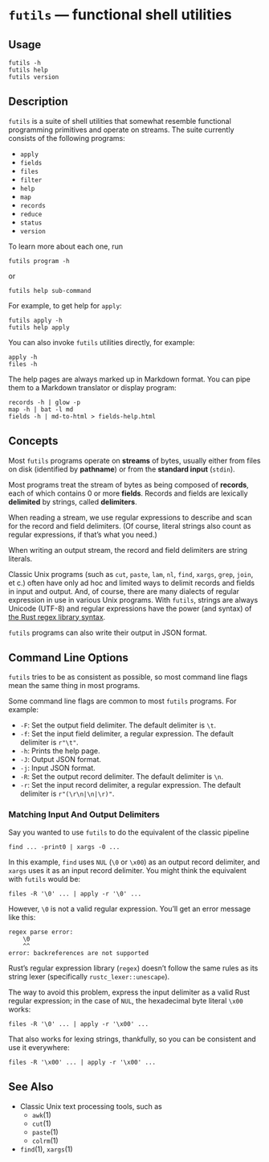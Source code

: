 # `futils` — functional shell utilities

## Usage

```
futils -h
futils help
futils version
```

## Description

`futils` is a suite of shell utilities that somewhat resemble functional
programming primitives and operate on streams. The suite currently consists of
the following programs:

* `apply`
* `fields`
* `files`
* `filter`
* `help`
* `map`
* `records`
* `reduce`
* `status`
* `version`

To learn more about each one, run

```
futils program -h
```

or

```
futils help sub-command
```

For example, to get help for `apply`:

```
futils apply -h
futils help apply
```

You can also invoke `futils` utilities directly, for example:

```
apply -h
files -h
```

The help pages are always marked up in Markdown format. You can pipe them to a
Markdown translator or display program:

```
records -h | glow -p
map -h | bat -l md
fields -h | md-to-html > fields-help.html
```

## Concepts

Most `futils` programs operate on **streams** of bytes, usually either from
files on disk (identified by **pathname**) or from the **standard input**
(`stdin`).

Most programs treat the stream of bytes as being composed of **records**, each
of which contains 0 or more **fields**. Records and fields are lexically
**delimited** by strings, called **delimiters**.

When reading a stream, we use regular expressions to describe and scan for the
record and field delimiters. (Of course, literal strings also count as regular
expressions, if that’s what you need.)

When writing an output stream, the record and field delimiters are string
literals.

Classic Unix programs (such as `cut`, `paste`, `lam`, `nl`, `find`, `xargs`,
`grep`, `join`, et c.) often have only ad hoc and limited ways to delimit
records and fields in input and output. And, of course, there are many dialects
of regular expression in use in various Unix programs. With `futils`, strings
are always Unicode (UTF-8) and regular expressions have the power (and syntax)
of [the Rust regex library syntax](https://docs.rs/regex/latest/regex/).

`futils` programs can also write their output in JSON format.

## Command Line Options

`futils` tries to be as consistent as possible, so most command line flags mean
the same thing in most programs.

Some command line flags are common to most `futils` programs. For example:

* `-F`: Set the output field delimiter. The default delimiter is `\t`.
* `-f`: Set the input field delimiter, a regular expression. The default
  delimiter is `r"\t"`.
* `-h`: Prints the help page.
* `-J`: Output JSON format.
* `-j`: Input JSON format.
* `-R`: Set the output record delimiter. The default delimiter is `\n`.
* `-r`: Set the input record delimiter, a regular expression. The default
  delimiter is `r"(\r\n|\n|\r)"`.

### Matching Input And Output Delimiters

Say you wanted to use `futils` to do the equivalent of the classic pipeline

```
find ... -print0 | xargs -0 ...
```

In this example, `find` uses `NUL` (`\0` or `\x00`) as an output record
delimiter, and `xargs` uses it as an input record delimiter. You might think the
equivalent with `futils` would be:

```
files -R '\0' ... | apply -r '\0' ...
```

However, `\0` is not a valid regular expression. You’ll get an error message
like this:

```
regex parse error:
    \0
    ^^
error: backreferences are not supported
```

Rust’s regular expression library (`regex`) doesn’t follow the same rules as its
string lexer (specifically `rustc_lexer::unescape`).

The way to avoid this problem, express the input delimiter as a valid Rust
regular expression; in the case of `NUL`, the hexadecimal byte literal `\x00`
works:

```
files -R '\0' ... | apply -r '\x00' ...
```

That also works for lexing strings, thankfully, so you can be consistent and use
it everywhere:

```
files -R '\x00' ... | apply -r '\x00' ...
```

## See Also

* Classic Unix text processing tools, such as
  * `awk`(1)
  * `cut`(1)
  * `paste`(1)
  * `colrm`(1)
* `find`(1), `xargs`(1)
